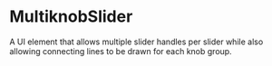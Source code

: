 MultiknobSlider
===============

A UI element that allows multiple slider handles per slider while also allowing connecting lines to be drawn for each knob group.
